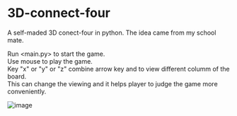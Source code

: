 # 3D-connect-four
A self-maded 3D conect-four in python. The idea came from my school mate.

Run <main.py> to start the game.  
Use mouse to play the game.  
Key "x" or "y" or "z" combine arrow key <RIGHT> and <LEFT> to view different columm of the board.  
This can change the viewing and it helps player to judge the game more conveniently. 

![image](https://user-images.githubusercontent.com/85293570/157036792-5121ce78-8ec7-4df1-8edf-ca2069269425.png)

  
